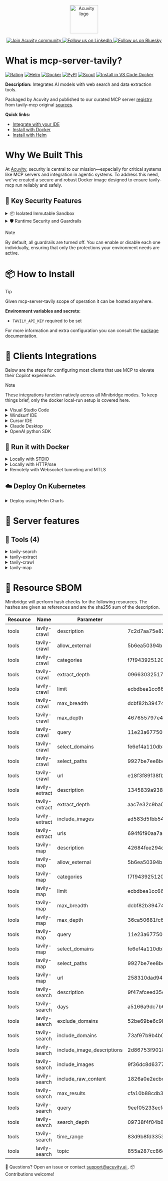 <p align="center">
  <a href="https://acuvity.ai">
    <picture>
      <img src="https://mma.prnewswire.com/media/2544052/Acuvity__Logo.jpg" height="90" alt="Acuvity logo"/>
    </picture>
  </a>
</p>
<p align="center">
  <a href="https://discord.gg/BkU7fBkrNk">
    <img src="https://img.shields.io/badge/Acuvity-Join-7289DA?logo=discord&logoColor=fff" alt="Join Acuvity community" />
  </a>
<a href="https://www.linkedin.com/company/acuvity/">
    <img src="https://img.shields.io/badge/LinkedIn-Follow-7289DA" alt="Follow us on LinkedIn" />
  </a>
<a href="https://bsky.app/profile/acuvity.bsky.social">
    <img src="https://img.shields.io/badge/Bluesky-Follow-7289DA"?logo=bluesky&logoColor=fff" alt="Follow us on Bluesky" />
  </a>
</p>


# What is mcp-server-tavily?

[![Rating](https://img.shields.io/badge/A-3775A9?label=Rating)](https://docs.anthropic.com/en/docs/build-with-claude/tool-use/implement-tool-use#best-practices-for-tool-definitions)
[![Helm](https://img.shields.io/badge/1.0.0-3775A9?logo=helm&label=Charts&logoColor=fff)](https://hub.docker.com/r/acuvity/mcp-server-tavily/tags/)
[![Docker](https://img.shields.io/docker/image-size/acuvity/mcp-server-tavily/0.2.0?logo=docker&logoColor=fff&label=0.2.0)](https://hub.docker.com/r/acuvity/mcp-server-tavily)
[![PyPI](https://img.shields.io/badge/0.2.0-3775A9?logo=pypi&logoColor=fff&label=tavily-mcp)](https://github.com/tavily-ai/tavily-mcp)
[![Scout](https://img.shields.io/badge/Active-3775A9?logo=docker&logoColor=fff&label=Scout)](https://hub.docker.com/r/acuvity/mcp-server-tavily/)
[![Install in VS Code Docker](https://img.shields.io/badge/VS_Code-One_click_install-0078d7?logo=githubcopilot)](https://insiders.vscode.dev/redirect/mcp/install?name=mcp-server-tavily&config=%7B%22args%22%3A%5B%22run%22%2C%22-i%22%2C%22--rm%22%2C%22--read-only%22%2C%22-e%22%2C%22TAVILY_API_KEY%22%2C%22docker.io%2Facuvity%2Fmcp-server-tavily%3A0.2.0%22%5D%2C%22command%22%3A%22docker%22%7D)

**Description:** Integrates AI models with web search and data extraction tools.

Packaged by Acuvity and published to our curated MCP server [registry](https://mcp.acuvity.ai) from tavily-mcp original [sources](https://github.com/tavily-ai/tavily-mcp).

**Quick links:**

- [Integrate with your IDE](https://github.com/acuvity/mcp-servers-registry/blob/main/mcp-server-tavily/docker/README.md#-clients-integrations)
- [Install with Docker](https://github.com/acuvity/mcp-servers-registry/tree/main/mcp-server-tavily/docker/README.md#-run-it-with-docker)
- [Install with Helm](https://github.com/acuvity/mcp-servers-registry/tree/main/mcp-server-tavily/charts/mcp-server-tavily/README.md#how-to-install)

# Why We Built This

At [Acuvity](https://acuvity.ai), security is central to our mission—especially for critical systems like MCP servers and integration in agentic systems.
To address this need, we've created a secure and robust Docker image designed to ensure tavily-mcp run reliably and safely.

## 🔐 Key Security Features

<details>
<summary>📦 Isolated Immutable Sandbox </summary>

- **Isolated Execution**: All tools run within secure, containerized sandboxes to enforce process isolation and prevent lateral movement.
- **Non-root by Default**: Enforces least-privilege principles, minimizing the impact of potential security breaches.
- **Read-only Filesystem**: Ensures runtime immutability, preventing unauthorized modification.
- **Version Pinning**: Guarantees consistency and reproducibility across deployments by locking tool and dependency versions.
- **CVE Scanning**: Continuously scans images for known vulnerabilities using [Docker Scout](https://docs.docker.com/scout/) to support proactive mitigation.
- **SBOM & Provenance**: Delivers full supply chain transparency by embedding metadata and traceable build information."
</details>

<details>
<summary>🛡️ Runtime Security and Guardrails</summary>

**Minibridge Integration**: [Minibridge](https://github.com/acuvity/minibridge) establishes secure Agent-to-MCP connectivity, supports Rego/HTTP-based policy enforcement 🕵️, and simplifies orchestration.

The [ARC](https://github.com/acuvity/mcp-servers-registry/tree/main) container includes a [built-in Rego policy](https://github.com/acuvity/mcp-servers-registry/tree/main/mcp-server-tavily/docker/policy.rego) that enables a set of runtime "guardrails"" to help enforce security, privacy, and correct usage of your services. Below is an overview of each guardrail provided.

### 🔒 Resource Integrity

**Mitigates MCP Rug Pull Attacks**

* **Goal:** Protect users from malicious tool description changes after initial approval, preventing post-installation manipulation or deception.
* **Mechanism:** Locks tool descriptions upon client approval and verifies their integrity before execution. Any modification to the description triggers a security violation, blocking unauthorized changes from server-side updates.

### 🛡️ Guardrails

#### Covert Instruction Detection

Monitors incoming requests for hidden or obfuscated directives that could alter policy behavior.

* **Goal:** Stop attackers from slipping unnoticed commands or payloads into otherwise harmless data.
* **Mechanism:** Applies a library of regex patterns and binary‐encoding checks to the full request body. If any pattern matches a known covert channel (e.g., steganographic markers, hidden HTML tags, escape-sequence tricks), the request is rejected.

#### Sensitive Pattern Detection

Block user-defined sensitive data patterns (credential paths, filesystem references).

* **Goal:** Block accidental or malicious inclusion of sensitive information that violates data-handling rules.
* **Mechanism:** Runs a curated set of regexes against all payloads and tool descriptions—matching patterns such as `.env` files, RSA key paths, directory traversal sequences.

#### Shadowing Pattern Detection

Detects and blocks "shadowing" attacks, where a malicious MCP server sneaks hidden directives into its own tool descriptions to hijack or override the behavior of other, trusted tools.

* **Goal:** Stop a rogue server from poisoning the agent’s logic by embedding instructions that alter how a different server’s tools operate (e.g., forcing all emails to go to an attacker’s address even when the user calls a separate `send_email` tool).
* **Mechanism:** During policy load, each tool description is scanned for cross‐tool override patterns—such as `<IMPORTANT>` sections referencing other tool names, hidden side‐effects, or directives that apply to a different server’s API. Any description that attempts to shadow or extend instructions for a tool outside its own namespace triggers a policy violation and is rejected.

#### Schema Misuse Prevention

Enforces strict adherence to MCP input schemas.

* **Goal:** Prevent malformed or unexpected fields from bypassing validations, causing runtime errors, or enabling injections.
* **Mechanism:** Compares each incoming JSON object against the declared schema (required properties, allowed keys, types). Any extra, missing, or mistyped field triggers an immediate policy violation.

#### Cross-Origin Tool Access

Controls whether tools may invoke tools or services from external origins.

* **Goal:** Prevent untrusted or out-of-scope services from being called.
* **Mechanism:** Examines tool invocation requests and outgoing calls, verifying each target against an allowlist of approved domains or service names. Calls to any non-approved origin are blocked.

#### Secrets Redaction

Automatically masks sensitive values so they never appear in logs or responses.

* **Goal:** Ensure that API keys, tokens, passwords, and other credentials cannot leak in plaintext.
* **Mechanism:** Scans every text output for known secret formats (e.g., AWS keys, GitHub PATs, JWTs). Matches are replaced with `[REDACTED]` before the response is sent or recorded.

These controls ensure robust runtime integrity, prevent unauthorized behavior, and provide a foundation for secure-by-design system operations.

### Enable guardrails

To activate guardrails in your Docker containers, define the `GUARDRAILS` environment variable with the protections you need. Available options:
- covert-instruction-detection
- sensitive-pattern-detection
- shadowing-pattern-detection
- schema-misuse-prevention
- cross-origin-tool-access
- secrets-redaction

For example adding:
- `-e GUARDRAILS="secrets-redaction covert-instruction-detection"`
to your docker arguments will enable the `secrets-redaction` and `covert-instruction-detection` guardrails.


## 🔒 Basic Authentication via Shared Secret

Provides a lightweight auth layer using a single shared token.

* **Mechanism:** Expects clients to send an `Authorization` header with the predefined secret.
* **Use Case:** Quickly lock down your endpoint in development or simple internal deployments—no complex OAuth/OIDC setup required.

To turn on Basic Authentication, add `BASIC_AUTH_SECRET` like:
- `-e BASIC_AUTH_SECRET="supersecret"`
to your docker arguments. This will enable the Basic Authentication check.

> While basic auth will protect against unauthorized access, you should use it only in controlled environment,
> rotate credentials frequently and **always** use TLS.

</details>

> [!NOTE]
> By default, all guardrails are turned off. You can enable or disable each one individually, ensuring that only the protections your environment needs are active.


# 📦 How to Install


> [!TIP]
> Given mcp-server-tavily scope of operation it can be hosted anywhere.

**Environment variables and secrets:**
  - `TAVILY_API_KEY` required to be set

For more information and extra configuration you can consult the [package](https://github.com/tavily-ai/tavily-mcp) documentation.

# 🧰 Clients Integrations

Below are the steps for configuring most clients that use MCP to elevate their Copilot experience.

> [!NOTE]
> These integrations function natively across all Minibridge modes.
> To keep things brief, only the docker local-run setup is covered here.

<details>
<summary>Visual Studio Code</summary>

To get started immediately, you can use the "one-click" link below:

[![Install in VS Code Docker](https://img.shields.io/badge/VS_Code-One_click_install-0078d7?logo=githubcopilot)](https://insiders.vscode.dev/redirect/mcp/install?name=mcp-server-tavily&config=%7B%22args%22%3A%5B%22run%22%2C%22-i%22%2C%22--rm%22%2C%22--read-only%22%2C%22-e%22%2C%22TAVILY_API_KEY%22%2C%22docker.io%2Facuvity%2Fmcp-server-tavily%3A0.2.0%22%5D%2C%22command%22%3A%22docker%22%7D)

## Global scope

Press `ctrl + shift + p` and type `Preferences: Open User Settings JSON` to add the following section:

```json
{
  "mcp": {
    "servers": {
      "acuvity-mcp-server-tavily": {
        "env": {
          "TAVILY_API_KEY": "TO_BE_SET"
        },
        "command": "docker",
        "args": [
          "run",
          "-i",
          "--rm",
          "--read-only",
          "-e",
          "TAVILY_API_KEY",
          "docker.io/acuvity/mcp-server-tavily:0.2.0"
        ]
      }
    }
  }
}
```

## Workspace scope

In your workspace create a file called `.vscode/mcp.json` and add the following section:

```json
{
  "servers": {
    "acuvity-mcp-server-tavily": {
      "env": {
        "TAVILY_API_KEY": "TO_BE_SET"
      },
      "command": "docker",
      "args": [
        "run",
        "-i",
        "--rm",
        "--read-only",
        "-e",
        "TAVILY_API_KEY",
        "docker.io/acuvity/mcp-server-tavily:0.2.0"
      ]
    }
  }
}
```

> To pass secrets you should use the `promptString` input type described in the [Visual Studio Code documentation](https://code.visualstudio.com/docs/copilot/chat/mcp-servers).

</details>

<details>
<summary>Windsurf IDE</summary>

In `~/.codeium/windsurf/mcp_config.json` add the following section:

```json
{
  "mcpServers": {
    "acuvity-mcp-server-tavily": {
      "env": {
        "TAVILY_API_KEY": "TO_BE_SET"
      },
      "command": "docker",
      "args": [
        "run",
        "-i",
        "--rm",
        "--read-only",
        "-e",
        "TAVILY_API_KEY",
        "docker.io/acuvity/mcp-server-tavily:0.2.0"
      ]
    }
  }
}
```

See [Windsurf documentation](https://docs.windsurf.com/windsurf/mcp) for more info.

</details>

<details>
<summary>Cursor IDE</summary>

Add the following JSON block to your mcp configuration file:
- `~/.cursor/mcp.json` for global scope
- `.cursor/mcp.json` for project scope

```json
{
  "mcpServers": {
    "acuvity-mcp-server-tavily": {
      "env": {
        "TAVILY_API_KEY": "TO_BE_SET"
      },
      "command": "docker",
      "args": [
        "run",
        "-i",
        "--rm",
        "--read-only",
        "-e",
        "TAVILY_API_KEY",
        "docker.io/acuvity/mcp-server-tavily:0.2.0"
      ]
    }
  }
}
```

See [cursor documentation](https://docs.cursor.com/context/model-context-protocol) for more information.

</details>
<details>

<summary>Claude Desktop</summary>

In the `claude_desktop_config.json` configuration file add the following section:

```json
{
  "mcpServers": {
    "acuvity-mcp-server-tavily": {
      "env": {
        "TAVILY_API_KEY": "TO_BE_SET"
      },
      "command": "docker",
      "args": [
        "run",
        "-i",
        "--rm",
        "--read-only",
        "-e",
        "TAVILY_API_KEY",
        "docker.io/acuvity/mcp-server-tavily:0.2.0"
      ]
    }
  }
}
```

See [Anthropic documentation](https://docs.anthropic.com/en/docs/agents-and-tools/mcp) for more information.
</details>

<details>
<summary>OpenAI python SDK</summary>

## Running locally

```python
async with MCPServerStdio(
    params={
        "env": {"TAVILY_API_KEY":"TO_BE_SET"},
        "command": "docker",
        "args": ["run","-i","--rm","--read-only","-e","TAVILY_API_KEY","docker.io/acuvity/mcp-server-tavily:0.2.0"]
    }
) as server:
    tools = await server.list_tools()
```

## Running remotely

```python
async with MCPServerSse(
    params={
        "url": "http://<ip>:<port>/sse",
    }
) as server:
    tools = await server.list_tools()
```

See [OpenAI Agents SDK docs](https://openai.github.io/openai-agents-python/mcp/) for more info.

</details>

## 🐳 Run it with Docker

<details>
<summary>Locally with STDIO</summary>

In your client configuration set:

- command: `docker`
- arguments: `run -i --rm --read-only -e TAVILY_API_KEY docker.io/acuvity/mcp-server-tavily:0.2.0`

</details>

<details>
<summary>Locally with HTTP/sse</summary>

Simply run as:

```console
docker run -it -p 8000:8000 --rm --read-only -e TAVILY_API_KEY docker.io/acuvity/mcp-server-tavily:0.2.0
```

Then on your application/client, you can configure to use it like:

```json
{
  "mcpServers": {
    "acuvity-mcp-server-tavily": {
      "url": "http://localhost:8000/sse"
    }
  }
}
```

You might have to use different ports for different tools.

</details>

<details>
<summary>Remotely with Websocket tunneling and MTLS </summary>

> This section assume you are familiar with TLS and certificates and will require:
> - a server certificate with proper DNS/IP field matching your tool deployment.
> - a client-ca used to sign client certificates

1. Start the server in `backend` mode
 - add an environment variable like `-e MINIBRIDGE_MODE=backend`
 - add the TLS certificates (recommended) through a volume let's say `/certs` ex (`-v $PWD/certs:/certs`)
 - instruct minibridge to use those certs with
   - `-e MINIBRIDGE_TLS_SERVER_CERT=/certs/server-cert.pem`
   - `-e MINIBRIDGE_TLS_SERVER_KEY=/certs/server-key.pem`
   - `-e MINIBRIDGE_TLS_SERVER_KEY_PASS=optional`
   - `-e MINIBRIDGE_TLS_SERVER_CLIENT_CA=/certs/client-ca.pem`

2. Start `minibridge` locally in frontend mode:
  - Get [minibridge](https://github.com/acuvity/minibridge) binary for your OS.

In your client configuration, Minibridge works like any other STDIO command.

Example for Claude Desktop:

```json
{
  "mcpServers": {
    "acuvity-mcp-server-tavily": {
      "command": "minibridge",
      "args": ["frontend", "--backend", "wss://<remote-url>:8000/ws", "--tls-client-backend-ca", "/path/to/ca/that/signed/the/server-cert.pem/ca.pem", "--tls-client-cert", "/path/to/client-cert.pem", "--tls-client-key", "/path/to/client-key.pem"]
    }
  }
}
```

That's it.

Minibridge offers a host of additional features. For step-by-step guidance, please visit the wiki. And if anything’s unclear, don’t hesitate to reach out!

</details>

## ☁️ Deploy On Kubernetes

<details>
<summary>Deploy using Helm Charts</summary>

### Chart settings requirements

This chart requires some mandatory information to be installed.

**Mandatory Secrets**:
  - `TAVILY_API_KEY` secret to be set as secrets.TAVILY_API_KEY either by `.value` or from existing with `.valueFrom`

### How to install

You can inspect the chart `README`:

```console
helm show readme oci://docker.io/acuvity/mcp-server-tavily --version 1.0.0
````

You can inspect the values that you can configure:

```console
helm show values oci://docker.io/acuvity/mcp-server-tavily --version 1.0.0
````

Install with helm

```console
helm install mcp-server-tavily oci://docker.io/acuvity/mcp-server-tavily --version 1.0.0
```

From there your MCP server mcp-server-tavily will be reachable by default through `http/sse` from inside the cluster using the Kubernetes Service `mcp-server-tavily` on port `8000` by default. You can change that by looking at the `service` section of the `values.yaml` file.

### How to Monitor

The deployment will create a Kubernetes service with a `healthPort`, that is used for liveness probes and readiness probes. This health port can also be used by the monitoring stack of your choice and exposes metrics under the `/metrics` path.

See full charts [Readme](https://github.com/acuvity/mcp-servers-registry/tree/main/mcp-server-tavily/charts/mcp-server-tavily/README.md) for more details about settings and runtime security including guardrails activation.

</details>

# 🧠 Server features

## 🧰 Tools (4)
<details>
<summary>tavily-search</summary>

**Description**:

```
A powerful web search tool that provides comprehensive, real-time results using Tavily's AI search engine. Returns relevant web content with customizable parameters for result count, content type, and domain filtering. Ideal for gathering current information, news, and detailed web content analysis.
```

**Parameter**:

| Name | Type | Description | Required? |
|-----------|------|-------------|-----------|
| days | number | The number of days back from the current date to include in the search results. This specifies the time frame of data to be retrieved. Please note that this feature is only available when using the 'news' search topic | No
| exclude_domains | array | List of domains to specifically exclude, if the user asks to exclude a domain set this to the domain of the site | No
| include_domains | array | A list of domains to specifically include in the search results, if the user asks to search on specific sites set this to the domain of the site | No
| include_image_descriptions | boolean | Include a list of query-related images and their descriptions in the response | No
| include_images | boolean | Include a list of query-related images in the response | No
| include_raw_content | boolean | Include the cleaned and parsed HTML content of each search result | No
| max_results | number | The maximum number of search results to return | No
| query | string | Search query | Yes
| search_depth | string | The depth of the search. It can be 'basic' or 'advanced' | No
| time_range | string | The time range back from the current date to include in the search results. This feature is available for both 'general' and 'news' search topics | No
| topic | string | The category of the search. This will determine which of our agents will be used for the search | No
</details>
<details>
<summary>tavily-extract</summary>

**Description**:

```
A powerful web content extraction tool that retrieves and processes raw content from specified URLs, ideal for data collection, content analysis, and research tasks.
```

**Parameter**:

| Name | Type | Description | Required? |
|-----------|------|-------------|-----------|
| extract_depth | string | Depth of extraction - 'basic' or 'advanced', if usrls are linkedin use 'advanced' or if explicitly told to use advanced | No
| include_images | boolean | Include a list of images extracted from the urls in the response | No
| urls | array | List of URLs to extract content from | Yes
</details>
<details>
<summary>tavily-crawl</summary>

**Description**:

```
A powerful web crawler that initiates a structured web crawl starting from a specified base URL. The crawler expands from that point like a tree, following internal links across pages. You can control how deep and wide it goes, and guide it to focus on specific sections of the site.
```

**Parameter**:

| Name | Type | Description | Required? |
|-----------|------|-------------|-----------|
| allow_external | boolean | Whether to allow following links that go to external domains | No
| categories | array | Filter URLs using predefined categories like documentation, blog, api, etc | No
| extract_depth | string | Advanced extraction retrieves more data, including tables and embedded content, with higher success but may increase latency | No
| limit | integer | Total number of links the crawler will process before stopping | No
| max_breadth | integer | Max number of links to follow per level of the tree (i.e., per page) | No
| max_depth | integer | Max depth of the crawl. Defines how far from the base URL the crawler can explore. | No
| query | string | Natural language instructions for the crawler | No
| select_domains | array | Regex patterns to select crawling to specific domains or subdomains (e.g., ^docs\.example\.com$) | No
| select_paths | array | Regex patterns to select only URLs with specific path patterns (e.g., /docs/.*, /api/v1.*) | No
| url | string | The root URL to begin the crawl | Yes
</details>
<details>
<summary>tavily-map</summary>

**Description**:

```
A powerful web mapping tool that creates a structured map of website URLs, allowing you to discover and analyze site structure, content organization, and navigation paths. Perfect for site audits, content discovery, and understanding website architecture.
```

**Parameter**:

| Name | Type | Description | Required? |
|-----------|------|-------------|-----------|
| allow_external | boolean | Whether to allow following links that go to external domains | No
| categories | array | Filter URLs using predefined categories like documentation, blog, api, etc | No
| limit | integer | Total number of links the crawler will process before stopping | No
| max_breadth | integer | Max number of links to follow per level of the tree (i.e., per page) | No
| max_depth | integer | Max depth of the mapping. Defines how far from the base URL the crawler can explore | No
| query | string | Natural language instructions for the crawler | No
| select_domains | array | Regex patterns to select crawling to specific domains or subdomains (e.g., ^docs\.example\.com$) | No
| select_paths | array | Regex patterns to select only URLs with specific path patterns (e.g., /docs/.*, /api/v1.*) | No
| url | string | The root URL to begin the mapping | Yes
</details>


# 🔐 Resource SBOM

Minibridge will perform hash checks for the following resources. The hashes are given as references and are the sha256 sum of the description.

| Resource | Name | Parameter | Hash |
|-----------|------|------|------|
| tools | tavily-crawl | description | 7c2d7aa75e8204e0a08a14e83ed9b12a4e6479f2636ceb88d713daf259879903 |
| tools | tavily-crawl | allow_external | 5b6ea50394b51a7d712179459ab77efcf5a631bb38d8a47a48516f6d8e615aff |
| tools | tavily-crawl | categories | f7f9439251205a3658776b9db1db48c42f00303b2abcf1574d366cf915d24b93 |
| tools | tavily-crawl | extract_depth | 096630325177fc094ce66f458b58601638b5e38fd50f76ca9add282398d73334 |
| tools | tavily-crawl | limit | ecbdbea1cc664963ec69474afb6c97c57f8ae2752e7128e5fe372b260d7bfbcf |
| tools | tavily-crawl | max_breadth | dcbf82b39474503318763a3c51cff9c45492d021c50fb9e778751ce3533b752c |
| tools | tavily-crawl | max_depth | 467655797e4e5cb1690ae09eeebded8f2a40f80858c6a29f2085772f21bc43c0 |
| tools | tavily-crawl | query | 11e23a677507385405b5498887e41ac4c10e4c36a877e771b24e84fd08020058 |
| tools | tavily-crawl | select_domains | fe6ef4a110db381eb61ff7715cde308a73be299daae35847216beb6ab7a5b975 |
| tools | tavily-crawl | select_paths | 9927be7ee8bc87bcd5363fc754d6b130585836614260a6ad12d88bc99b93fb15 |
| tools | tavily-crawl | url | e18f3f89f38fb901b6e29a35b6138a6accbbfd93a66fc1f421e88cf23f93331e |
| tools | tavily-extract | description | 1345839a938b55e787c772bab510514157f729812c5be9a3165598745c336c76 |
| tools | tavily-extract | extract_depth | aac7e32c9ba05a8437192cf699fffc5a5d83d6d1b3d4f9c4f05ed1faa1fca12e |
| tools | tavily-extract | include_images | ad583d5fbb5404a91cb49e4192e39a9d26339fb5d68afceb0fc5e15654981bda |
| tools | tavily-extract | urls | 694f6f90aa7a13847bf9171b0dd5d9b71c63dbedcc07a9b5f4c204e800640577 |
| tools | tavily-map | description | 42684fee294c35a65925358eb7a82a46be440ecb4cd7a5918f08a4ae7b863b97 |
| tools | tavily-map | allow_external | 5b6ea50394b51a7d712179459ab77efcf5a631bb38d8a47a48516f6d8e615aff |
| tools | tavily-map | categories | f7f9439251205a3658776b9db1db48c42f00303b2abcf1574d366cf915d24b93 |
| tools | tavily-map | limit | ecbdbea1cc664963ec69474afb6c97c57f8ae2752e7128e5fe372b260d7bfbcf |
| tools | tavily-map | max_breadth | dcbf82b39474503318763a3c51cff9c45492d021c50fb9e778751ce3533b752c |
| tools | tavily-map | max_depth | 36ca50681fc627198c6c9606543eeb2e0775126143cb7458bfe211bc010a004c |
| tools | tavily-map | query | 11e23a677507385405b5498887e41ac4c10e4c36a877e771b24e84fd08020058 |
| tools | tavily-map | select_domains | fe6ef4a110db381eb61ff7715cde308a73be299daae35847216beb6ab7a5b975 |
| tools | tavily-map | select_paths | 9927be7ee8bc87bcd5363fc754d6b130585836614260a6ad12d88bc99b93fb15 |
| tools | tavily-map | url | 258310dad942c2b11c0d5b4701b441abd7613970b7a7f459f44fbc995e1dfa6a |
| tools | tavily-search | description | 9f47afceed35d18060a38ec7ec7287d2a805f1f52a8f257884c13672b1d5a572 |
| tools | tavily-search | days | a5166a9dc7b62d6c568b6a86b91e09c679a6fa43d83f2a3178abc5e398f37d22 |
| tools | tavily-search | exclude_domains | 52be69be6c9b81c02d0bc9e24c258ee132e9b0e25272d2e32978693e1cadf94d |
| tools | tavily-search | include_domains | 73af97b9b4b062080f17117145d2c5914c6859636d6faad4c9cf4dbdb5af9b98 |
| tools | tavily-search | include_image_descriptions | 2d86753f90181581cd30756e1f4fdbf30390f83d7485fc09838fc729870ee4fc |
| tools | tavily-search | include_images | 9f36dc8d6377860e782b659d76bfd533ab811329689291f52e2023d091e40e28 |
| tools | tavily-search | include_raw_content | 1826a0e2ecbc2f9ca37a59a85de7f1790344b7e868e5a574d0eaaee9344af2c1 |
| tools | tavily-search | max_results | cfa10b88cdb3330162a8ace39416a69d6c6b39ceed8a521ade22bb77cc33c58c |
| tools | tavily-search | query | 9eef05233ecfc1fbcfe756aa79bd497fa20e58144012561b562b8856040f5100 |
| tools | tavily-search | search_depth | 09738f4f04b8f023cdec623c20d07928a7e5f877faeecd3b0f9be1b73b6c5906 |
| tools | tavily-search | time_range | 83d9b8fd3353e59e36c6722f96bf9c010347d0df404ca8a0473925a02e7625a9 |
| tools | tavily-search | topic | 855a287cc86efc88b4371771009931d757ce54c794949c2e9d9e39db83d9c37c |


💬 Questions? Open an issue or contact [ support@acuvity.ai ](mailto:support@acuvity.ai).
📦 Contributions welcome!
